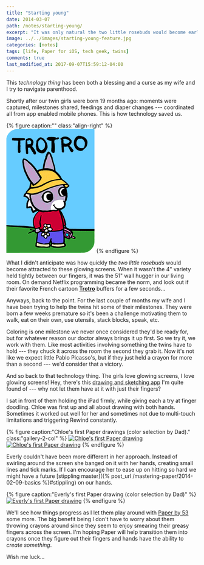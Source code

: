 ```yaml
---
title: "Starting young"
date: 2014-03-07
path: /notes/starting-young/
excerpt: "It was only natural the two little rosebuds would become early adopters of technology."
image: ../../images/starting-young-feature.jpg
categories: [notes]
tags: [life, Paper for iOS, tech geek, twins]
comments: true
last_modified_at: 2017-09-07T15:59:12-04:00
---
```


This *technology thing* has been both a blessing and a curse as my wife and I try to navigate parenthood.

Shortly after our twin girls were born 19 months ago: moments were captured, milestones shared, feedings and diaper changes --- coordinated all from app enabled mobile phones. This is how technology saved us.

{% figure caption:"" class:"align-right" %}
![Oh Trotro, oh Trotro](../../images/trotro.gif)
{% endfigure %}

What I didn't anticipate was how quickly the *two little rosebuds* would become attracted to these glowing screens. When it wasn't the 4" variety held tightly between our fingers, it was the 51" wall hugger in our living room. On demand Netflix programming became the norm, and look out if their favorite French cartoon **[Trotro](http://thetvdb.com/?tab=series&id=108061)** buffers for a few seconds...

Anyways, back to the point. For the last couple of months my wife and I have been trying to help the twins hit some of their milestones. They were born a few weeks premature so it's been a challenge motivating them to walk, eat on their own, use utensils, stack blocks, speak, etc.

Coloring is one milestone we never once considered they'd be ready for, but for whatever reason our doctor always brings it up first. So we try it, we work with them. Like most activities involving something the twins have to hold --- they chuck it across the room the second they grab it. Now it's not like we expect little Pablo Picasso's, but if they just held a crayon for more than a second --- we'd consider that a victory.

And so back to that technology thing. The girls love glowing screens, I love glowing screens! Hey, there's this [drawing and sketching app](/mastering-paper/) I'm quite found of --- why not let them have at it with just their fingers?

I sat in front of them holding the iPad firmly, while giving each a try at finger doodling. Chloe was first up and all about drawing with both hands. Sometimes it worked out well for her and sometimes not due to multi-touch limitations and triggering Rewind constantly.

{% figure caption:"Chloe's first Paper drawings (color selection by Dad)." class:"gallery-2-col" %}
[![Chloe's first Paper drawing](../../images/paper-53-chloe-draw-1-600.jpg)](../../images/paper-53-chloe-draw-1.jpg)
[![Chloe's first Paper drawing](../../images/paper-53-chloe-draw-2-600.jpg)](../../images/paper-53-chloe-draw-2.jpg)
{% endfigure %}

Everly couldn't have been more different in her approach. Instead of swirling around the screen she banged on it with her hands, creating small lines and tick marks. If I can encourage her to ease up on hitting so hard we might have a future [stippling master]({% post_url /mastering-paper/2014-02-09-basics %}#stippling) on our hands.

{% figure caption:"Everly's first Paper drawing (color selection by Dad)" %}
[![Everly's first Paper drawing](../../images/paper-53-everly-draw-1-600.jpg)](../../images/paper-53-everly-draw-1.jpg)
{% endfigure %}

We'll see how things progress as I let them play around with [Paper by 53](http://fiftythree.com/paper/) some more. The big benefit being I don't have to worry about them throwing crayons around since they seem to enjoy smearing their greasy fingers across the screen. I'm hoping Paper will help transition them into crayons once they figure out their fingers and hands have the ability to *create something*.

Wish me luck...
